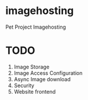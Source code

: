 # imagehosting
Pet Project Imagehosting
# TODO
1. Image Storage
2. Image Access Configuration 
3. Async Image download
4. Security
5. Website frontend

